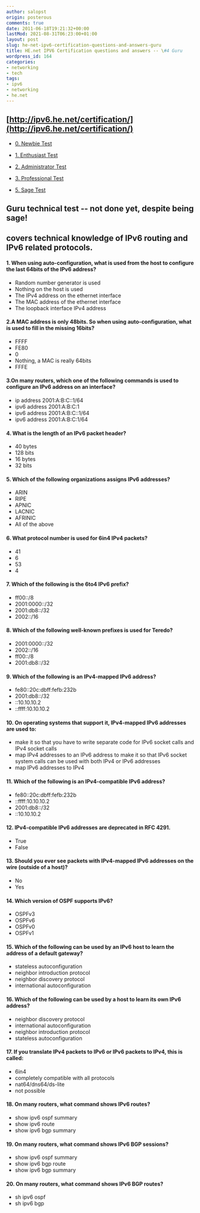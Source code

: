 ```yaml
---
author: salopst
origin: posterous
comments: true
date: 2011-06-18T19:21:32+00:00
lastMod: 2021-08-31T06:23:00+01:00
layout: post
slug: he-net-ipv6-certification-questions-and-answers-guru
title: HE.net IPV6 Certification questions and answers -- \#4 Guru
wordpress_id: 164
categories:
- networking
- tech
tags:
- ipv6
- networking
- he.net
---
```



## [http://ipv6.he.net/certification/](http://ipv6.he.net/certification/)


  * [0. Newbie Test](/he-net-ipv6-certification-questions-and-answers-newbie/)

	
  * [1. Enthusiast Test](/he-net-ipv6-certification-questions-and-answers-enthusiast/)

	
  * [2. Administrator Test](/he-net-ipv6-certification-questions-and-answers-administrator/)

	
  * [3. Professional Test](/he-net-ipv6-certification-questions-and-answers-professional/)

	
  * [5. Sage Test](/he-net-ipv6-certification-questions-and-answers-sage/)


## Guru technical test -- not done yet, despite being sage!
## covers technical knowledge of IPv6 routing and IPv6 related protocols.

#### 1. When using auto-configuration, what is used from the host to configure the last 64bits of the IPv6 address?
- Random number generator is used
- Nothing on the host is used
- The IPv4 address on the ethernet interface
- The MAC address of the ethernet interface
- The loopback interface IPv4 address

#### 2.A MAC address is only 48bits. So when using auto-configuration, what is used to fill in the missing 16bits?
- FFFF
- FE80
- 0
- Nothing, a MAC is really 64bits
- FFFE

#### 3.On many routers, which one of the following commands is used to configure an IPv6 address on an interface?
- ip address 2001:A:B:C::1/64
- ipv6 address 2001:A:B:C:1
- ipv6 address 2001:A:B:C::1/64
- ipv6 address 2001:A:B:C:1/64

#### 4. What is the length of an IPv6 packet header?
- 40 bytes
- 128 bits
- 16 bytes
- 32 bits

#### 5. Which of the following organizations assigns IPv6 addresses?
- ARIN
- RIPE
- APNIC
- LACNIC
- AFRINIC
- All of the above

#### 6. What protocol number is used for 6in4 IPv4 packets?
- 41
- 6
- 53
- 4

#### 7. Which of the following is the 6to4 IPv6 prefix?
- ff00::/8
- 2001:0000::/32
- 2001:db8::/32
- 2002::/16

#### 8. Which of the following well-known prefixes is used for Teredo?
- 2001:0000::/32
- 2002::/16
- ff00::/8
- 2001:db8::/32

#### 9. Which of the following is an IPv4-mapped IPv6 address?
- fe80::20c:dbff:fefb:232b
- 2001:db8::/32
- ::10.10.10.2
- ::ffff:10.10.10.2

#### 10. On operating systems that support it, IPv4-mapped IPv6 addresses are used to:
- make it so that you have to write separate code for IPv6 socket calls and IPv4 socket calls
- map IPv4 addresses to an IPv6 address to make it so that IPv6 socket system calls can be used with both IPv4 or IPv6 addresses
- map IPv6 addresses to IPv4

#### 11. Which of the following is an IPv4-compatible IPv6 address?
- fe80::20c:dbff:fefb:232b
- ::ffff:10.10.10.2
- 2001:db8::/32
- ::10.10.10.2

#### 12. IPv4-compatible IPv6 addresses are deprecated in RFC 4291.
- True
- False

#### 13. Should you ever see packets with IPv4-mapped IPv6 addresses on the wire (outside of a host)?
- No
- Yes

#### 14. Which version of OSPF supports IPv6?
- OSPFv3
- OSPFv6
- OSPFv0
- OSPFv1

#### 15. Which of the following can be used by an IPv6 host to learn the address of a default gateway?
- stateless autoconfiguration
- neighbor introduction protocol
- neighbor discovery protocol
- international autoconfiguration

#### 16. Which of the following can be used by a host to learn its own IPv6 address?
- neighbor discovery protocol
- international autoconfiguration
- neighbor introduction protocol
- stateless autoconfiguration

#### 17. If you translate IPv4 packets to IPv6 or IPv6 packets to IPv4, this is called:
- 6in4
- completely compatible with all protocols
- nat64/dns64/ds-lite
- not possible

#### 18. On many routers, what command shows IPv6 routes?
- show ipv6 ospf summary
- show ipv6 route
- show ipv6 bgp summary

#### 19. On many routers, what command shows IPv6 BGP sessions?
- show ipv6 ospf summary
- show ipv6 bgp route
- show ipv6 bgp summary

#### 20. On many routers, what command shows IPv6 BGP routes?
- sh ipv6 ospf
- sh ipv6 bgp